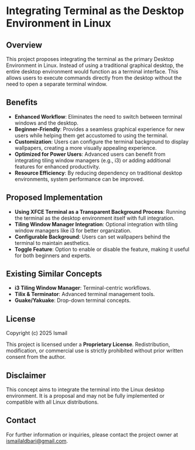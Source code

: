 # Integrating Terminal as the Desktop Environment in Linux

## Overview
This project proposes integrating the terminal as the primary Desktop Environment in Linux. Instead of using a traditional graphical desktop, the entire desktop environment would function as a terminal interface. This allows users to execute commands directly from the desktop without the need to open a separate terminal window.

## Benefits
- **Enhanced Workflow**: Eliminates the need to switch between terminal windows and the desktop.
- **Beginner-Friendly**: Provides a seamless graphical experience for new users while helping them get accustomed to using the terminal.
- **Customization**: Users can configure the terminal background to display wallpapers, creating a more visually appealing experience.
- **Optimized for Power Users**: Advanced users can benefit from integrating tiling window managers (e.g., i3) or adding additional features for enhanced productivity.
- **Resource Efficiency**: By reducing dependency on traditional desktop environments, system performance can be improved.

## Proposed Implementation
- **Using XFCE Terminal as a Transparent Background Process**: Running the terminal as the desktop environment itself with full integration.
- **Tiling Window Manager Integration**: Optional integration with tiling window managers like i3 for better organization.
- **Configurable Background**: Users can set wallpapers behind the terminal to maintain aesthetics.
- **Toggle Feature**: Option to enable or disable the feature, making it useful for both beginners and experts.

## Existing Similar Concepts
- **i3 Tiling Window Manager**: Terminal-centric workflows.
- **Tilix & Terminator**: Advanced terminal management tools.
- **Guake/Yakuake**: Drop-down terminal concepts.

## License
Copyright (c) 2025 Ismail

This project is licensed under a **Proprietary License**. Redistribution, modification, or commercial use is strictly prohibited without prior written consent from the author.

## Disclaimer
This concept aims to integrate the terminal into the Linux desktop environment. It is a proposal and may not be fully implemented or compatible with all Linux distributions.

## Contact
For further information or inquiries, please contact the project owner at [ismailaldbari@gmail.com](mailto:ismailaldbari@gmail.com).

